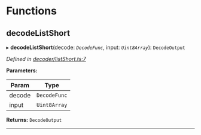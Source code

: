 

# Functions

<a id="decodelistshort"></a>

##  decodeListShort

▸ **decodeListShort**(decode: *`DecodeFunc`*, input: *`Uint8Array`*): `DecodeOutput`

*Defined in [decoder/listShort.ts:7](https://github.com/polkadot-js/common/blob/48008e2/packages/util-rlp/src/decoder/listShort.ts#L7)*

**Parameters:**

| Param | Type |
| ------ | ------ |
| decode | `DecodeFunc` |
| input | `Uint8Array` |

**Returns:** `DecodeOutput`

___

